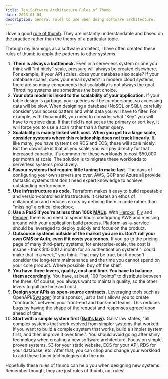 ```yaml
---
title: Ten Software Architecture Rules of Thumb
date: 2023-01-04
description: General rules to use when doing software architecture.
---
```


I love a good [rule of thumb](https://en.wikipedia.org/wiki/Rule_of_thumb). They are instantly understandable and based on the practice rather than the theory of a particular topic.

Through my learnings as a software architect, I have often created these rules of thumb to apply the patterns to other systems.



1. **There is always a bottleneck.** Even in a serverless system or one you think will "infinitely" scale, pressure will always be created elsewhere. For example, if your API scales, does your database also scale? If your database scales, does your email system? In modern cloud systems, there are so many components that scalability is not always the goal. Throttling systems are sometimes the best choice.
2. **Your data model is linked to the scalability of your application.** If your table design is garbage, your queries will be cumbersome, so accessing data will be slow. When designing a database (NoSQL or SQL), carefully consider your access pattern and what data you will have to filter. For example, with DynamoDB, you need to consider what "Key" you will have to retrieve data. If that field is not set as the primary or sort key, it will force you to use a scan rather than a faster query.
3. **Scalability is mainly linked with cost. When you get to a large scale, consider systems where this relationship does not track linearly.** If, like many, you have systems on RDS and ECS; these will scale nicely. But the downside is that as you scale, you will pay directly for that increased capacity. It's common for these workloads to cost $50,000 per month at scale. The solution is to migrate these workloads to serverless systems proactively.
4. **Favour systems that require little tuning to make fast.** The days of configuring your own servers are over. AWS, GCP and Azure all provide fantastic systems that don't need expert knowledge to achieve outstanding performance.
5. **Use infrastructure as code.** Terraform makes it easy to build repeatable and version-controlled infrastructure. It creates an ethos of collaboration and reduces errors by defining them in code rather than "missing" a critical checkbox.
6. **Use a PaaS if you're at less than 100k [MAUs](https://en.wikipedia.org/wiki/Active_users).** With [Heroku](https://www.heroku.com/), [Fly](https://fly.io) and [Render](https://render.com), there is no need to spend hours configuring AWS and messing around with your application build process. Platform-as-a-service should be leveraged to deploy quickly and focus on the product.
7. **Outsource systems outside of the market you are in. Don't roll your own CMS or Auth, even if it costs you tonnes.** If you go to the pricing page of many third-party systems, for enterprise-scale, the cost is insane - think $10,000 a month for an authentication system! "I could make that in a week," you think. That may be true, but it doesn't consider the long-term maintenance and the time you cannot spend on your core product. Where possible, buy off the shelf.
8. **You have three levers, quality, cost and time. You have to balance them accordingly.** You have, at best, 100 "points" to distribute between the three. Of course, you always want to maintain quality, so the other levers to pull are time and cost. 
9. **Design your APIs as open-source contracts.** Leveraging tools such as OpenAPI/[Swagger](https://swagger.io/) (not a sponsor, just a fan!) allows you to create "contracts" between your front-end and back-end teams. This reduces bugs by having the shape of the request and responses agreed upon ahead of time. 
10. **Start with a simple system first ([Gall's law](http://principles-wiki.net/principles:gall_s_law)).** Galls' law states, "all complex systems that work evolved from simpler systems that worked. If you want to build a complex system that works, build a simpler system first, and then improve it over time.". You should avoid going after shiny technology when creating a new software architecture. Focus on simple, proven systems. S3 for your static website, ECS for your API, RDS for your database, etc. After that, you can chop and change your workload to add these fancy technologies into the mix.



Hopefully these rules of thumb can help you when designing new systems. Remember though, they are just rules of thumb, not rules!